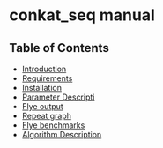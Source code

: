 conkat_seq manual
=================

Table of Contents
-----------------

- [Introduction](#abstract)
- [Requirements](#examples)
- [Installation](#inputdata)
- [Parameter Descripti](#parameters)
- [Flye output](#output)
- [Repeat graph](#graph)
- [Flye benchmarks](#performance)
- [Algorithm Description](#algorithm)
